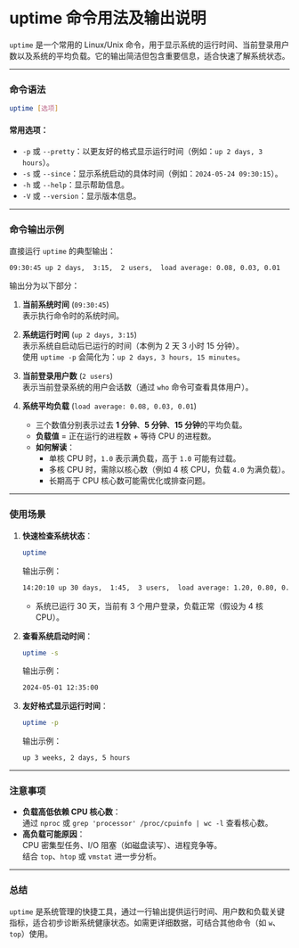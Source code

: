 # uptime 命令用法及输出说明

`uptime` 是一个常用的 Linux/Unix 命令，用于显示系统的运行时间、当前登录用户数以及系统的平均负载。它的输出简洁但包含重要信息，适合快速了解系统状态。

---

### **命令语法**
```bash
uptime [选项]
```

#### **常用选项**：
- `-p` 或 `--pretty`：以更友好的格式显示运行时间（例如：`up 2 days, 3 hours`）。
- `-s` 或 `--since`：显示系统启动的具体时间（例如：`2024-05-24 09:30:15`）。
- `-h` 或 `--help`：显示帮助信息。
- `-V` 或 `--version`：显示版本信息。

---

### **命令输出示例**
直接运行 `uptime` 的典型输出：
```bash
09:30:45 up 2 days,  3:15,  2 users,  load average: 0.08, 0.03, 0.01
```
输出分为以下部分：

1. **当前系统时间** (`09:30:45`)  
   表示执行命令时的系统时间。

2. **系统运行时间** (`up 2 days, 3:15`)  
   表示系统自启动后已运行的时间（本例为 2 天 3 小时 15 分钟）。  
   使用 `uptime -p` 会简化为：`up 2 days, 3 hours, 15 minutes`。

3. **当前登录用户数** (`2 users`)  
   表示当前登录系统的用户会话数（通过 `who` 命令可查看具体用户）。

4. **系统平均负载** (`load average: 0.08, 0.03, 0.01`)  
   - 三个数值分别表示过去 **1 分钟**、**5 分钟**、**15 分钟**的平均负载。  
   - **负载值** = 正在运行的进程数 + 等待 CPU 的进程数。  
   - **如何解读**：  
     - 单核 CPU 时，`1.0` 表示满负载，高于 `1.0` 可能有过载。  
     - 多核 CPU 时，需除以核心数（例如 4 核 CPU，负载 `4.0` 为满负载）。  
     - 长期高于 CPU 核心数可能需优化或排查问题。

---

### **使用场景**
1. **快速检查系统状态**：  
   ```bash
   uptime
   ```
   输出示例：  
   ```bash
   14:20:10 up 30 days,  1:45,  3 users,  load average: 1.20, 0.80, 0.50
   ```
   - 系统已运行 30 天，当前有 3 个用户登录，负载正常（假设为 4 核 CPU）。

2. **查看系统启动时间**：  
   ```bash
   uptime -s
   ```
   输出示例：  
   ```bash
   2024-05-01 12:35:00
   ```

3. **友好格式显示运行时间**：  
   ```bash
   uptime -p
   ```
   输出示例：  
   ```bash
   up 3 weeks, 2 days, 5 hours
   ```

---

### **注意事项**
- **负载高低依赖 CPU 核心数**：  
  通过 `nproc` 或 `grep 'processor' /proc/cpuinfo | wc -l` 查看核心数。
- **高负载可能原因**：  
  CPU 密集型任务、I/O 阻塞（如磁盘读写）、进程竞争等。  
  结合 `top`、`htop` 或 `vmstat` 进一步分析。

---

### **总结**
`uptime` 是系统管理的快捷工具，通过一行输出提供运行时间、用户数和负载关键指标，适合初步诊断系统健康状态。如需更详细数据，可结合其他命令（如 `w`、`top`）使用。
